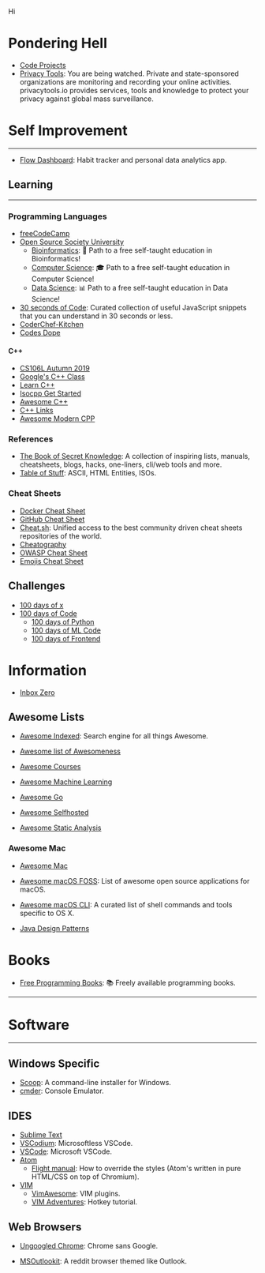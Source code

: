 Hi

# Pondering Hell
- [Code Projects](https://code-projects.org)
- [Privacy Tools](https://www.privacytools.io/index.html): You are being watched. Private and state-sponsored organizations are monitoring and recording your online activities. privacytools.io provides services, tools and knowledge to protect your privacy against global mass surveillance.

# Self Improvement
---
- [Flow Dashboard](https://github.com/onejgordon/flow-dashboard): Habit tracker and personal data analytics app.

## Learning
---

### Programming Languages
- [freeCodeCamp](https://github.com/freeCodeCamp/freeCodeCamp)
- [Open Source Society University](https://github.com/ossu)
    + [Bioinformatics](https://github.com/ossu/bioinformatics):  🔬 Path to a free self-taught education in Bioinformatics! 
    + [Computer Science](https://github.com/ossu/computer-science): 🎓 Path to a free self-taught education in Computer Science! 
    + [Data Science](https://github.com/ossu/data-science): 📊 Path to a free self-taught education in Data Science! 
- [30 seconds of Code](https://github.com/30-seconds/30-seconds-of-code): Curated collection of useful JavaScript snippets that you can understand in 30 seconds or less.
- [CoderChef-Kitchen](https://github.com/DivyaGodayal/CoderChef-Kitchen)
- [Codes Dope](https://www.codesdope.com/)

#### C++
- [CS106L Autumn 2019](http://web.stanford.edu/class/cs106l/index.html)
- [Google's C++ Class](https://developers.google.com/edu/c++/)
- [Learn C++](https://www.learncpp.com/)
- [Isocpp Get Started](https://isocpp.org/get-started)
- [Awesome C++](https://github.com/fffaraz/awesome-cpp)
- [C++ Links](https://github.com/MattPD/cpplinks)
- [Awesome Modern CPP](https://github.com/rigtorp/awesome-modern-cpp)

### References
- [The Book of Secret Knowledge](https://github.com/trimstray/the-book-of-secret-knowledge): A collection of inspiring lists, manuals, cheatsheets, blogs, hacks, one-liners, cli/web tools and more.
- [Table of Stuff](https://tablesofstuff.com/): ASCII, HTML Entities, ISOs.

### Cheat Sheets
- [Docker Cheat Sheet](https://github.com/wsargent/docker-cheat-sheet)
- [GitHub Cheat Sheet](https://github.com/tiimgreen/github-cheat-sheet)
- [Cheat.sh](https://github.com/chubin/cheat.sh): Unified access to the best community driven cheat sheets repositories of the world.
- [Cheatography](https://www.cheatography.com/)
- [OWASP Cheat Sheet](https://github.com/OWASP/CheatSheetSeries)
- [Emojis Cheat Sheet](https://github.com/WebpageFX/emoji-cheat-sheet.com)



## Challenges
- [100 days of x](https://www.100daysofx.com/)
- [100 days of Code](https://github.com/kallaway/100-days-of-code)
    + [100 days of Python](https://github.com/talkpython/100daysofcode-with-python-course)
    + [100 days of ML Code](https://github.com/Avik-Jain/100-Days-Of-ML-Code)
    + [100 days of Frontend](https://github.com/nas5w/100-days-of-code-frontend)


# Information
- [Inbox Zero](https://flow-e.com/inbox-zero/)

## Awesome Lists
- [Awesome Indexed](https://awesome-indexed.mathew-davies.co.uk/): Search engine for all things Awesome.
- [Awesome list of Awesomeness](https://github.com/bayandin/awesome-awesomeness)
- [Awesome Courses](https://github.com/prakhar1989/awesome-courses)

- [Awesome Machine Learning](https://github.com/jphall663/awesome-machine-learning-interpretability)
- [Awesome Go](https://github.com/avelino/awesome-go)
- [Awesome Selfhosted](https://github.com/Kickball/)
- [Awesome Static Analysis](https://github.com/mre/awesome-static-analysis)



### Awesome Mac
- [Awesome Mac](https://github.com/jaywcjlove/awesome-mac)
- [Awesome macOS FOSS](https://github.com/serhii-londar/open-source-mac-os-apps): List of awesome open source applications for macOS.
- [Awesome macOS CLI](https://github.com/herrbischoff/awesome-macos-command-line): A curated list of shell commands and tools specific to OS X.


- [Java Design Patterns](https://github.com/iluwatar/java-design-patterns)

# Books
- [Free Programming Books](https://github.com/EbookFoundation/free-programming-books): 📚 Freely available programming books.

---
# Software
---
## Windows Specific
- [Scoop](https://scoop.sh/): A command-line installer for Windows.
- [cmder](https://cmder.net/): Console Emulator.

## IDES
- [Sublime Text](https://www.sublimetext.com/)
- [VSCodium](https://github.com/VSCodium/vscodium): Microsoftless VSCode.
- [VSCode](https://code.visualstudio.com/): Microsoft VSCode.
- [Atom](https://atom.io/)
    + [Flight manual](https://flight-manual.atom.io/using-atom/sections/basic-customization/): How to override the styles (Atom's written in pure HTML/CSS on top of Chromium).
- [VIM](https://www.vim.org/)
    + [VimAwesome](https://vimawesome.com/): VIM plugins.
    + [VIM Adventures](https://vim-adventures.com/): Hotkey tutorial.

## Web Browsers
- [Ungoogled Chrome](https://github.com/Eloston/ungoogled-chromium): Chrome sans Google.

- [MSOutlookit](https://pcottle.github.io/MSOutlookit/): A reddit browser themed like Outlook.
